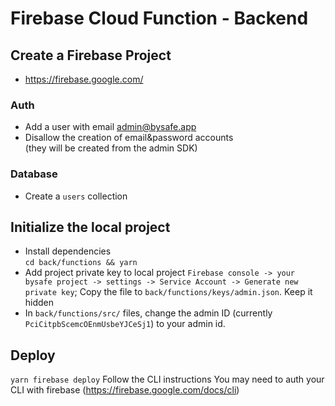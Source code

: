 # Firebase Cloud Function - Backend

## Create a Firebase Project
- https://firebase.google.com/

### Auth
- Add a user with email admin@bysafe.app
- Disallow the creation of email&password accounts<br>
    (they will be created from the admin SDK)

### Database
- Create a `users` collection

## Initialize the local project
- Install dependencies<br>
    ```cd back/functions && yarn```
- Add project private key to local project
    `Firebase console -> your bysafe project -> settings -> Service Account -> Generate new private key`; Copy the file to `back/functions/keys/admin.json`. Keep it hidden
- In `back/functions/src/` files, change the admin ID (currently `PciCitpbScemcOEnmUsbeYJCeSj1`) to your admin id.

## Deploy
```yarn firebase deploy```
Follow the CLI instructions
You may need to auth your CLI with firebase (https://firebase.google.com/docs/cli)
